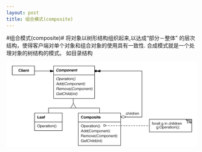 ```yaml
---
layout: post
title: 组合模式(composite)
---
```


#组合模式(composite)#
  将对象以树形结构组织起来,以达成“部分－整体” 的层次结构，使得客户端对单个对象和组合对象的使用具有一致性. 合成模式就是一个处理对象的树结构的模式。
  如目录结构
   
![composite](/images/design-pattern/composite.png)
 